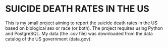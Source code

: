 # SUICIDE DEATH RATES IN THE US 

This is my small project aiming to report the suicide death rates in the US based on biological sex or race (or both). The project requires using Python and PostgreSQL. My data (the .csv file) was downloaded from the data catalog of the US government (data.gov). 


